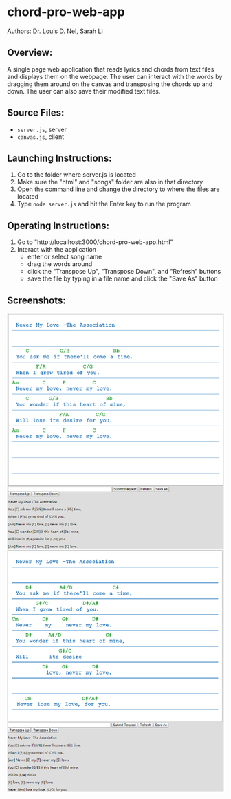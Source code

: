 # chord-pro-web-app
Authors: Dr. Louis D. Nel, Sarah Li

## Overview:
A single page web application that reads lyrics and chords from text files and displays them on the webpage.
The user can interact with the words by dragging them around on the canvas and transposing the chords up and down. The user can also save their modified text files.

## Source Files:
- `server.js`, server
- `canvas.js`, client

## Launching Instructions:
1. Go to the folder where server.js is located
2. Make sure the "html" and "songs" folder are also in that directory
3. Open the command line and change the directory to where the files are located
4. Type `node server.js` and hit the Enter key to run the program

## Operating Instructions:
1. Go to "http://localhost:3000/chord-pro-web-app.html"
2. Interact with the application
    - enter or select song name
    - drag the words around
    - click the "Transpose Up", "Transpose Down", and "Refresh" buttons
    - save the file by typing in a file name and click the "Save As" button

## Screenshots:

![Never My Love 1](screenshots/1.png)
![Never My Love 2](screenshots/2.png)
